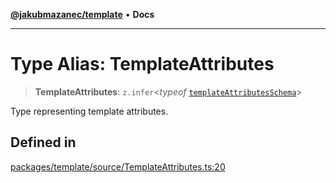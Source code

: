 [**@jakubmazanec/template**](../README.md) • **Docs**

---

# Type Alias: TemplateAttributes

> **TemplateAttributes**: `z.infer`\<_typeof_
> [`templateAttributesSchema`](../variables/templateAttributesSchema.md)\>

Type representing template attributes.

## Defined in

[packages/template/source/TemplateAttributes.ts:20](https://github.com/jakubmazanec/tools/blob/053e1fea9cfce27a70a78b00a30cdd281cb0a72b/packages/template/source/TemplateAttributes.ts#L20)
